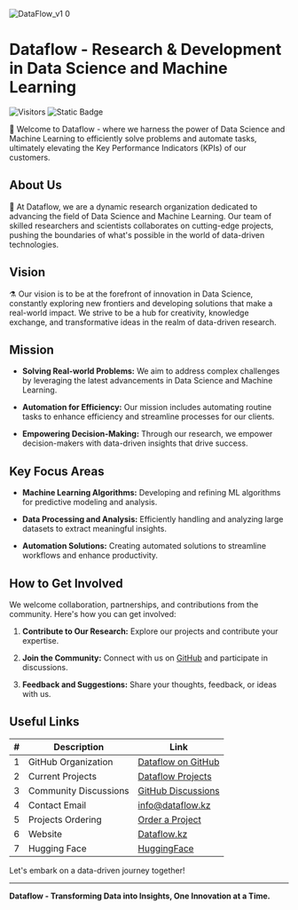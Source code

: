 ![DataFlow_v1 0](https://github.com/Dataflow-kz/.github/assets/108217670/5efd46c7-36c0-4867-bb87-0ab8b8a6c809)

# Dataflow - Research & Development in Data Science and Machine Learning

![Visitors](https://api.visitorbadge.io/api/visitors?path=https%3A%2F%2Fgithub.com%2FDataflow-kz%2F.github&label=Visitors&countColor=%232ccce4&style=flat&labelStyle=upper)
![Static Badge](https://img.shields.io/badge/Powered%20by-Dataflow-lime?style=plastic)

👋 Welcome to Dataflow - where we harness the power of Data Science and Machine Learning to efficiently solve problems and automate tasks, ultimately elevating the Key Performance Indicators (KPIs) of our customers.

## About Us

🔬 At Dataflow, we are a dynamic research organization dedicated to advancing the field of Data Science and Machine Learning. Our team of skilled researchers and scientists collaborates on cutting-edge projects, pushing the boundaries of what's possible in the world of data-driven technologies.

## Vision

⚗️ Our vision is to be at the forefront of innovation in Data Science, constantly exploring new frontiers and developing solutions that make a real-world impact. We strive to be a hub for creativity, knowledge exchange, and transformative ideas in the realm of data-driven research.

## Mission

- **Solving Real-world Problems:** We aim to address complex challenges by leveraging the latest advancements in Data Science and Machine Learning.

- **Automation for Efficiency:** Our mission includes automating routine tasks to enhance efficiency and streamline processes for our clients.

- **Empowering Decision-Making:** Through our research, we empower decision-makers with data-driven insights that drive success.

## Key Focus Areas

- **Machine Learning Algorithms:** Developing and refining ML algorithms for predictive modeling and analysis.

- **Data Processing and Analysis:** Efficiently handling and analyzing large datasets to extract meaningful insights.

- **Automation Solutions:** Creating automated solutions to streamline workflows and enhance productivity.

## How to Get Involved

We welcome collaboration, partnerships, and contributions from the community. Here's how you can get involved:

1. **Contribute to Our Research:** Explore our projects and contribute your expertise.

2. **Join the Community:** Connect with us on [GitHub](https://github.com/Dataflow-kz) and participate in discussions.

3. **Feedback and Suggestions:** Share your thoughts, feedback, or ideas with us.

## Useful Links

| # | Description                  | Link                                                                                           |
|---| ---------------------------- | ---------------------------------------------------------------------------------------------- |
| 1 | GitHub Organization          | [Dataflow on GitHub](https://github.com/dataflow-kz)                                           |
| 2 | Current Projects             | [Dataflow Projects](https://github.com/dataflow-kz?tab=repositories)                           |
| 3 | Community Discussions        | [GitHub Discussions](https://github.com/dataflow-kz/discussions)                               |
| 4 | Contact Email                | [info@dataflow.kz](mailto:info@dataflow.kz)                                                    |
| 5 | Projects Ordering            | [Order a Project](https://airtable.com/apph8jeDeQkxxpx8h/shrI4C9kiN1vIcUBP)                    |
| 6 | Website                      | [Dataflow.kz](https://dataflow.kz/)                                                            |
| 7 | Hugging Face                 | [HuggingFace](https://huggingface.co/dataflow)                                                 |

Let's embark on a data-driven journey together!

---

**Dataflow - Transforming Data into Insights, One Innovation at a Time.**
